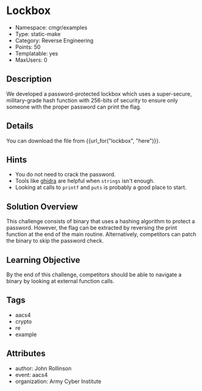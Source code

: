 # Lockbox

- Namespace: cmgr/examples
- Type: static-make
- Category: Reverse Engineering
- Points: 50
- Templatable: yes
- MaxUsers: 0

## Description

We developed a password-protected lockbox which uses a super-secure, military-grade hash function with 256-bits of security to ensure only someone with the proper password can print the flag.

## Details
You can download the file from {{url_for("lockbox", "here")}}.

## Hints

- You do not need to crack the password.
- Tools like [ghidra](https://ghidra-sre.org/) are helpful when `strings` isn't enough.
- Looking at calls to `printf` and `puts` is probably a good place to start.

## Solution Overview

This challenge consists of binary that uses a hashing algorithm to protect a
password.  However, the flag can be extracted by reversing the print function
at the end of the main routine.  Alternatively, competitors can patch the
binary to skip the password check.

## Learning Objective

By the end of this challenge, competitors should be able to navigate a binary
by looking at external function calls.

## Tags

- aacs4
- crypto
- re
- example

## Attributes

- author: John Rollinson
- event: aacs4
- organization: Army Cyber Institute
